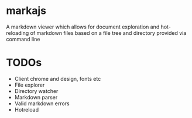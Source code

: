 # markajs
A markdown viewer which allows for document exploration and hot-reloading of markdown files based on a file tree and directory provided via command line

# TODOs
* Client chrome and design, fonts etc
* File explorer
* Directory watcher
* Markdown parser
* Valid markdown errors
* Hotreload
